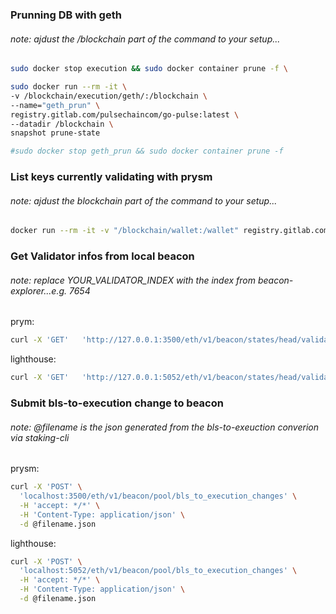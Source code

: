 ### Prunning DB with geth
###### note: ajdust the /blockchain part of the command to your setup...

```bash
sudo docker stop execution && sudo docker container prune -f \

sudo docker run --rm -it \
-v /blockchain/execution/geth/:/blockchain \
--name="geth_prun" \
registry.gitlab.com/pulsechaincom/go-pulse:latest \
--datadir /blockchain \
snapshot prune-state

#sudo docker stop geth_prun && sudo docker container prune -f
```


### List keys currently validating with prysm
###### note: ajdust the blockchain part of the command to your setup...
```bash
docker run --rm -it -v "/blockchain/wallet:/wallet" registry.gitlab.com/pulsechaincom/prysm-pulse/validator:latest accounts list --pulsechain-testnet-v4  --wallet-dir=/wallet --wallet-password-file=/wallet/pw.txt
```

### Get Validator infos from local beacon
###### note: replace YOUR_VALIDATOR_INDEX with the index from beacon-explorer...e.g. 7654

prym:
 ```bash
 curl -X 'GET'   'http://127.0.0.1:3500/eth/v1/beacon/states/head/validators/YOUR_VALIDATOR_INDEX'   -H 'accept: application/json' 
```

lighthouse:
```bash
curl -X 'GET'   'http://127.0.0.1:5052/eth/v1/beacon/states/head/validators/YOUR_VALIDATOR_INDEX'   -H 'accept: application/json' 
```

### Submit bls-to-execution change to beacon
###### note: @filename is the json generated from the bls-to-exeuction converion via staking-cli

prysm:
```bash
curl -X 'POST' \
  'localhost:3500/eth/v1/beacon/pool/bls_to_execution_changes' \
  -H 'accept: */*' \
  -H 'Content-Type: application/json' \
  -d @filename.json
```

lighthouse:
```bash
curl -X 'POST' \
  'localhost:5052/eth/v1/beacon/pool/bls_to_execution_changes' \
  -H 'accept: */*' \
  -H 'Content-Type: application/json' \
  -d @filename.json
```
